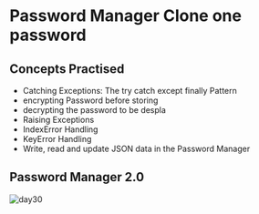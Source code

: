 # Password Manager Clone one password

## Concepts Practised
- Catching Exceptions: The try catch except finally Pattern
- encrypting Password before storing
- decrypting the password to be despla
- Raising Exceptions
- IndexError Handling
- KeyError Handling
- Write, read and update JSON data in the Password Manager

## Password Manager 2.0
![day30](https://user-images.githubusercontent.com/98851253/155762618-0213df0c-ff0e-4ce1-bd8a-ddd53a546f42.gif)

